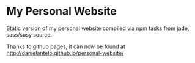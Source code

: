 # My Personal Website

Static version of my personal website compiled via npm tasks from jade, sass/susy source.

Thanks to github pages, it can now be found at http://danielantelo.github.io/personal-website/

